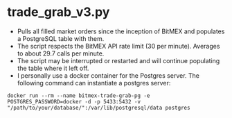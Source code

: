 # trade_grab_v3.py
  - Pulls all filled market orders since the inception of BitMEX and populates a PostgreSQL table with them. 
  - The script respects the BitMEX API rate limit (30 per minute). Averages to about 29.7 calls per minute. 
  - The script may be interrupted or restarted and will continue populating the table where it left off. 
  - I personally use a docker container for the Postgres server. The following command can instantiate a postgres server: 
  
  `docker run --rm --name bitmex-trade-grab-pg -e POSTGRES_PASSWORD=docker -d -p 5433:5432 -v "/path/to/your/database/":/var/lib/postgresql/data postgres`
